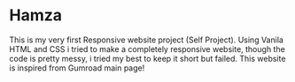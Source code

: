 # Hamza
This is my very first Responsive website project (Self Project). Using Vanila HTML and CSS i tried to make a completely responsive website, though the code is pretty messy, i tried my best to keep it short but failed. This website is inspired from Gumroad main page!
